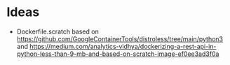 # Ideas
- Dockerfile.scratch based on https://github.com/GoogleContainerTools/distroless/tree/main/python3 and https://medium.com/analytics-vidhya/dockerizing-a-rest-api-in-python-less-than-9-mb-and-based-on-scratch-image-ef0ee3ad3f0a
